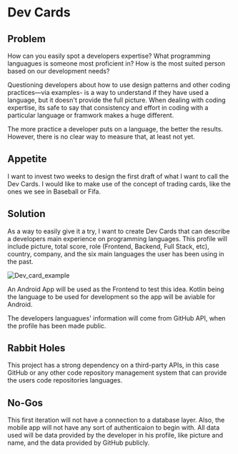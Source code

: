 # Dev Cards

## Problem
How can you easily spot a developers expertise? What programming languagues is someone most proficient in? How is the most suited person based on our development needs?

Questioning developers about how to use design patterns and other coding practices—via examples- is a way to understand if they have used a language, but it doesn't provide the full picture. When dealing with coding expertise, its safe to say that consistency and effort in coding with a particular language or framwork makes a huge different. 

The more practice a developer puts on a language, the better the results. However, there is no clear way to measure that, at least not yet.

## Appetite
I want to invest two weeks to design the first draft of what I want to call the Dev Cards. I would like to make use of the concept of 
trading cards, like the ones we see in Baseball or Fifa.

## Solution
As a way to easily give it a try, I want to create Dev Cards that can describe a developers main experience on programming languages.
This profile will include picture, total score, role (Frontend, Backend, Full Stack, etc), country, company, and the six main languages
the user has been using in the past. 

![Dev_card_example](./dev_cards/blob/master/app/src/main/res/drawable/example.png)

An Android App will be used as the Frontend to test this idea. Kotlin being the language to be used for development so the app will be aviable for Android. 

The developers languagues' information will come from GitHub API, when the profile has been made public. 

## Rabbit Holes

This project has a strong dependency on a third-party APIs, in this case GitHub or any other code repository management system that can 
provide the users code repositories languages.

## No-Gos

This first iteration will not have a connection to a database layer. Also, the mobile app will not have any sort of authenticaion to begin with. All data used will be data provided by the developer in his profile, like picture and name, and the data provided by GitHub publicly.
